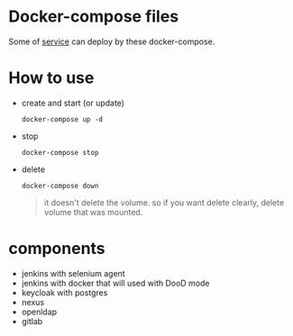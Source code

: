 # Docker-compose files
Some of [service](https://github.com/jacobbaek/docker-composes#how-to-use) can deploy by these docker-compose.

# How to use

* create and start (or update)
  ```
  docker-compose up -d
  ```
* stop
  ```
  docker-compose stop
  ```
* delete
  ```
  docker-compose down
  ```
  > it doesn't delete the volume. so if you want delete clearly, delete volume that was mounted.

# components
* jenkins with selenium agent
* jenkins with docker that will used with DooD mode
* keycloak with postgres
* nexus
* openldap
* gitlab
